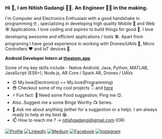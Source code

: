 ### Hi 👋, I am Nitish Gadangi 👨‍💻. An Engineer 👨‍🎓 in the making.

I'm Computer and Electronics Enthusiast with a good handshake in programming 🤓 , specializing in developing high quality Mobile 📱 and Web 🕸 Applications. I love coding and aspires to build things for good 🚀. I love developing awesome and efficient applications / tools 🛠. Apart from programing I have good experience in working with Drones/UAVs 🚁, Micro Controllers ❤ and IoT devices 🔌.

**Android Developer Intern at [theatom.app](https://www.theatom.app)**

Some of my key skills include - Native Android, Java, Python, MATLAB, JavaScript (ES6+), Node.js, AR Core / Spark AR, Drones / UAVs
 
* 😍 My.love(Electronics) == My.love(Programming)
* 😎 Checkout some of my cool projects 👇 and [here](https://github.com/NitishGadangi?tab=repositories)
* ⚡ Fun fact: 🍜 Need some Food suggestion; Ping me 😉. 
*  Also..Suggest me a some Binge Worthy 📺 Series.
* 💬 Ask me about anything (either for a suggestion or a help). I am always ready to help at my best 😁.
* 📫 How to reach me ? -> nitishgadangi@gmail.com (OR)

[![Profile](https://img.shields.io/badge/Website-orange.svg?style=for-the-badge&logo=google-chrome&logoColor=white)](https://nitishgadangi.github.io/)
[![LinkedIn](https://img.shields.io/badge/LinkedIn-blue.svg?style=for-the-badge&logo=linkedin)](https://in.linkedin.com/in/Nitish-Gadangi/)
[![Medium](https://img.shields.io/badge/medium-black.svg?style=for-the-badge&logo=medium)](https://medium.com/@nitishgadangi)
[![Facebook](https://img.shields.io/badge/facebook-blue.svg?style=for-the-badge&logo=facebook&logoColor=white)](https://www.facebook.com/nitish.gadangi)
[![Instagram](https://img.shields.io/badge/Instagram-red.svg?style=for-the-badge&logo=instagram&logoColor=white)](https://www.instagram.com/so_called_geek/)
